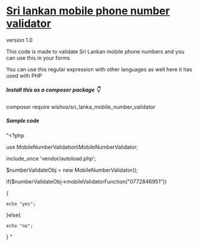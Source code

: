 <h1> <u>Sri lankan mobile phone number validator </u></h1>

<div>version 1.0 </div>

<p>This code is made to validate Sri Lankan mobile phone numbers 
and you can use this in your forms </p>

<p>You can use this regular expression with other languages as well here it has 
used with PHP</p>

<h5>Install this as a composer package 👇</h5>

composer require wishva/sri_lanka_mobile_number_validator

<h5>Sample code</h5>

<p>

"<?php



use MobileNumberValidation\MobileNumberValidator;

include_once 'vendor/autoload.php';

$numberValidateObj = new MobileNumberValidator();

if($numberValidateObj->mobileValidatorFunction("0772846951"))

{

    echo "yes";
    
}else{

    echo "no";
    
} "

</p>
